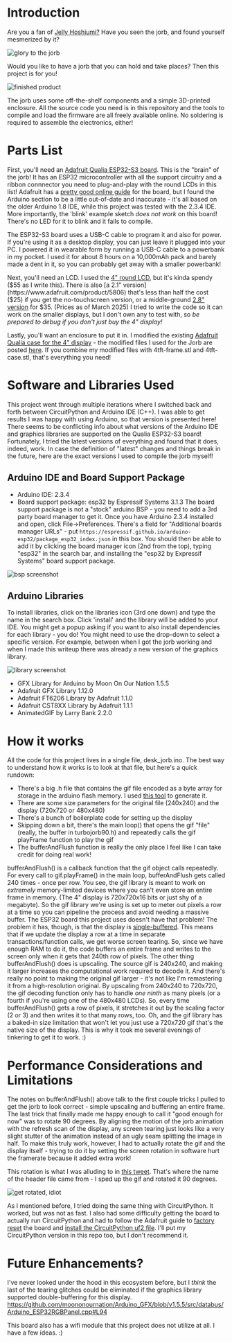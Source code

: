 # Introduction
Are you a fan of [Jelly Hoshiumi?](https://www.youtube.com/@JellyHoshiumi) Have you seen the jorb, and found yourself mesmerized by it? 

![glory to the jorb](./doc/jorb.gif "jorb")

Would you like to have a jorb that you can hold and take places?  Then this project is for you!

![finished product](./doc/jorb_assembly.png "Jorb amulet at CarrierCon 2025")

The jorb uses some off-the-shelf components and a simple 3D-printed enclosure.  All the source code you need is in this repository and the tools to compile and load the firmware are all freely available online.  No soldering is required to assemble the electronics, either!

# Parts List
First, you'll need an [Adafruit Qualia ESP32-S3 board](https://www.adafruit.com/product/5800).  This is the "brain" of the jorb! It has an ESP32 microcontroller with all the support circuitry and a ribbon connnector you need to plug-and-play with the round LCDs in this list! Adafruit has a [pretty good online guide](https://learn.adafruit.com/adafruit-qualia-esp32-s3-for-rgb666-displays) for the board, but I found the Arduino section to be a little out-of-date and inaccurate - it's all based on the older Arduino 1.8 IDE, while this project was tested with the 2.3.4 IDE.  More importantly, the 'blink' example sketch *does not work* on this board! There's no LED for it to blink and it fails to compile. 

The ESP32-S3 board uses a USB-C cable to program it and also for power.  If you're using it as a desktop display, you can just leave it plugged into your PC.  I powered it in wearable form by running a USB-C cable to a powerbank in my pocket.  I used it for about 8 hours on a 10,000mAh pack and barely made a dent in it, so you can probably get away with a smaller powerbank! 

Next, you'll need an LCD.  I used the [4" round LCD](https://www.adafruit.com/product/5793), but it's kinda spendy ($55 as I write this).  There is also [a 2.1" version](https://www.adafruit.com/product/5806) that's less than half the cost ($25) if you get the no-touchscreen version, or a middle-ground [2.8" version](https://www.adafruit.com/product/5852) for $35.  (Prices as of March 2025) I tried to write the code so it can work on the smaller displays, but I don't own any to test with, so *be prepared to debug if you don't just buy the 4" display!*

Lastly, you'll want an enclosure to put it in.  I modified the existing [Adafruit Qualia case for the 4" display](https://www.thingiverse.com/thing:6314263) - the modified files I used for the Jorb are posted [here](https://www.thingiverse.com/thing:6989100).  If you combine my modified files with 4tft-frame.stl and 4tft-case.stl, that's everything you need!  

# Software and Libraries Used
This project went through multiple iterations where I switched back and forth between CircuitPython and Arduino IDE (C++).  I was able to get results I was happy with using Arduino, so that version is presented here! There seems to be conflicting info about what versions of the Arduino IDE and graphics libraries are supported on the Qualia ESP32-S3 board!  Fortunately, I tried the latest versions of everything and found that it does, indeed, work.  In case the definition of "latest" changes and things break in the future, here are the exact versions I used to compile the jorb myself!
## Arduino IDE and Board Support Package
- Arduino IDE: 2.3.4
- Board support package: esp32 by Espressif Systems 3.1.3
The board support package is not a "stock" arduino BSP - you need to add a 3rd party board manager to get it.  Once you have Arduino 2.3.4 installed and open, click File->Preferences.  There's a field for "Additional boards manager URLs" - put `https://espressif.github.io/arduino-esp32/package_esp32_index.json` in this box.  You should then be able to add it by clicking the board manager icon (2nd from the top), typing "esp32" in the search bar, and installing the "esp32 by Expressif Systems" board support package.

![bsp screenshot](./doc/esp32_board.png "esp32 board package in Arduino IDE")

## Arduino Libraries
To install libraries, click on the libraries icon (3rd one down) and type the name in the search box. Click 'install' and the library will be added to your IDE.  You might get a popup asking if you want to also install dependencies for each library - you do! 
You might need to use the drop-down to select a specific version.  For example, between when I got the jorb working and when I made this writeup there was already a new version of the graphics library. 

![library screenshot](./doc/library.png "Arduino IDE library manager")

- GFX Library for Arduino by Moon On Our Nation 1.5.5
- Adafruit GFX Library 1.12.0
- Adafruit FT6206 Library by Adafruit 1.1.0
- Adafruit CST8XX Library by Adafruit 1.1.1
- AnimatedGIF by Larry Bank 2.2.0

# How it works
All the code for this project lives in a single file, desk_jorb.ino.  The best way to understand how it works is to look at that file, but here's a quick rundown:
- There's a big .h file that contains the gif file encoded as a byte array for storage in the arduino flash memory. I used [this tool](https://github.com/bitbank2/image_to_c.git) to generate it.
- There are some size parameters for the original file (240x240) and the display (720x720 or 480x480)
- There's a bunch of boilerplate code for setting up the display
- Skipping down a bit, there's the main loop() that opens the gif "file" (really, the buffer in turbojorb90.h) and repeatedly calls the gif playFrame function to play the gif
- The bufferAndFlush function is really the only place I feel like I can take credit for doing real work! 

bufferAndFlush() is a callback function that the gif object calls repeatedly.  For every call to gif.playFrame() in the main loop, bufferAndFlush gets called 240 times - once per row.  You see, the gif library is meant to work on *extremely* memory-limited devices where you can't even store an entire frame in memory.  (The 4" display is 720x720x16 bits or just shy of a megabyte).  So the gif library we're using is set up to meter out pixels a row at a time so you can pipeline the process and avoid needing a massive buffer.  The ESP32 board this project uses doesn't have that problem!  The problem it has, though, is that the display is [single-buffered](https://en.wikipedia.org/wiki/Multiple_buffering).  This means that if we update the display a row at a time in separate transactions/function calls, we get worse screen tearing.  So, since we have enough RAM to do it, the code buffers an entire frame and writes to the screen only when it gets that 240th row of pixels.  The other thing bufferAndFlush() does is upscaling.  The source gif is 240x240, and making it larger increases the computational work required to decode it.  And there's really no point to making the original gif larger - it's not like I'm remastering it from a high-resolution original.  By upscaling from 240x240 to 720x720, the gif decoding function only has to handle *one ninth* as many pixels (or a fourth if you're using one of the 480x480 LCDs).  So, every time bufferAndFlush() gets a row of pixels, it stretches it out by the scaling factor (2 or 3) and then writes it to that many rows, too.  Oh, and the gif library has a baked-in size limitation that won't let you just use a 720x720 gif that's the native size of the display.  This is why it took me several evenings of tinkering to get it to work. :)

# Performance Considerations and Limitations
The notes on bufferAndFlush() above talk to the first couple tricks I pulled to get the jorb to look correct - simple upscaling and buffering an entire frame.  The last trick that finally made me happy enough to call it "good enough for now" was to rotate 90 degrees.  By aligning the motion of the jorb animation with the refresh scan of the display, any screen tearing just looks like a very slight stutter of the animation instead of an ugly seam splitting the image in half.  To make this truly work, however, I had to actually rotate the gif and the display itself - trying to do it by setting the screen rotation in software hurt the framerate because it added extra work!

This rotation is what I was alluding to in [this tweet](https://x.com/apieinorbit/status/1900405161346163106).  That's where the name of the header file came from - I sped up the gif and rotated it 90 degrees. 

![get rotated, idiot](./doc/turbojorb90.gif "get rotated, idiot")

As I mentioned before, I tried doing the same thing with CircuitPython. It worked, but was not as fast.  I also had some difficulty getting the board to actually run CircuitPython and had to follow the Adafruit guide to [factory reset](https://learn.adafruit.com/adafruit-qualia-esp32-s3-for-rgb666-displays/factory-reset) the board and [install the CircuitPython uf2 file](https://learn.adafruit.com/adafruit-qualia-esp32-s3-for-rgb666-displays/circuitpython-5).  I'll put my CircuitPython version in this repo too, but I don't recommend it.

# Future Enhancements?
I've never looked under the hood in this ecosystem before, but I *think* the last of the tearing glitches could be eliminated if the graphics library supported double-buffering for this display.
https://github.com/moononournation/Arduino_GFX/blob/v1.5.5/src/databus/Arduino_ESP32RGBPanel.cpp#L94

This board also has a wifi module that this project does not utilize at all. I have a few ideas. :)
